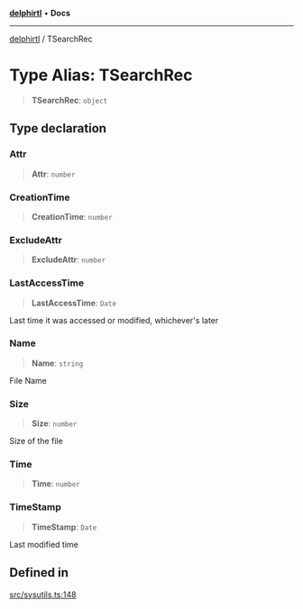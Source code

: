 [**delphirtl**](../README.md) • **Docs**

***

[delphirtl](../globals.md) / TSearchRec

# Type Alias: TSearchRec

> **TSearchRec**: `object`

## Type declaration

### Attr

> **Attr**: `number`

### CreationTime

> **CreationTime**: `number`

### ExcludeAttr

> **ExcludeAttr**: `number`

### LastAccessTime

> **LastAccessTime**: `Date`

Last time it was accessed or modified, whichever's later

### Name

> **Name**: `string`

File Name

### Size

> **Size**: `number`

Size of the file

### Time

> **Time**: `number`

### TimeStamp

> **TimeStamp**: `Date`

Last modified time

## Defined in

[src/sysutils.ts:148](https://github.com/chuacw/delphirtl/blob/d71b924f22790501bc0f05faa45f3a3158bae305/src/sysutils.ts#L148)
